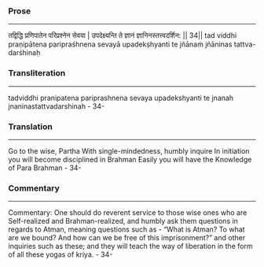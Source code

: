 ### Prose 
 --- 
तद्विद्धि प्रणिपातेन परिप्रश्नेन सेवया |
उपदेक्ष्यन्ति ते ज्ञानं ज्ञानिनस्तत्त्वदर्शिन: || 34||
tad viddhi praṇipātena paripraśhnena sevayā
upadekṣhyanti te jñānaṁ jñāninas tattva-darśhinaḥ

### Transliteration 
 --- 
tadviddhi pranipatena pariprashnena sevaya upadekshyanti te jnanah jnaninastattvadarshinah - 34-

### Translation 
 --- 
Go to the wise, Partha With single-mindedness, humbly inquire In initiation you will become disciplined in Brahman Easily you will have the Knowledge of Para Brahman - 34-

### Commentary 
 --- 
Commentary: One should do reverent service to those wise ones who are Self-realized and Brahman-realized, and humbly ask them questions in regards to Atman, meaning questions such as - “What is Atman? To what are we bound? And how can we be free of this imprisonment?” and other inquiries such as these; and they will teach the way of liberation in the form of all these yogas of kriya. - 34-